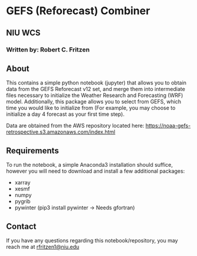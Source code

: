 # GEFS (Reforecast) Combiner
## NIU WCS
### Written by: Robert C. Fritzen

## About
This contains a simple python notebook (jupyter) that allows you to obtain data from the GEFS Reforecast v12 set, and merge them into intermediate files necessary to initialize the Weather Research and Forecasting (WRF) model. Additionally, this package allows you to select from GEFS, which time you would like to initialize from (For example, you may choose to initialize a day 4 forecast as your first time step).

Data are obtained from the AWS repository located here: https://noaa-gefs-retrospective.s3.amazonaws.com/index.html

## Requirements
To run the notebook, a simple Anaconda3 installation should suffice, however you will need to download and install a few additional packages:

* xarray
* xesmf
* numpy
* pygrib
* pywinter (pip3 install pywinter -> Needs gfortran)

## Contact
If you have any questions regarding this notebook/repository, you may reach me at rfritzen1@niu.edu